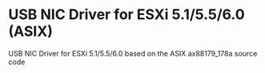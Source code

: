 # USB NIC Driver for ESXi 5.1/5.5/6.0 (ASIX)

USB NIC Driver for ESXi 5.1/5.5/6.0  based on the ASIX ax88179_178a source code

